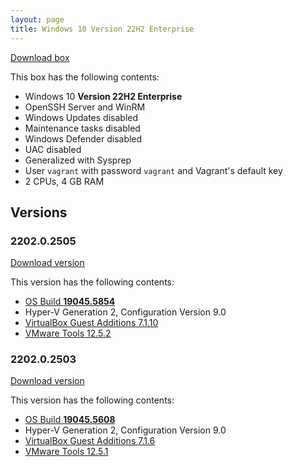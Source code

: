 ```yaml
---
layout: page
title: Windows 10 Version 22H2 Enterprise
---
```


[Download box][Box]

This box has the following contents:

- Windows 10 **Version 22H2 Enterprise**
- OpenSSH Server and WinRM
- Windows Updates disabled
- Maintenance tasks disabled
- Windows Defender disabled
- UAC disabled
- Generalized with Sysprep
- User `vagrant` with password `vagrant` and Vagrant's default key
- 2 CPUs, 4 GB RAM

[Box]: https://portal.cloud.hashicorp.com/vagrant/discover/gusztavvargadr/windows-10-22h2-enterprise

## Versions

### 2202.0.2505

[Download version][Version220202505]

This version has the following contents:

- [OS Build **19045.5854**](https://support.microsoft.com/en-us/help/5058379)
- Hyper-V Generation 2, Configuration Version 9.0
- [VirtualBox Guest Additions 7.1.10](https://www.virtualbox.org/wiki/Changelog-7.1#v10)
- [VMware Tools 12.5.2](https://techdocs.broadcom.com/us/en/vmware-cis/vsphere/tools/12-5-0/release-notes/vmware-tools-1252-release-notes.html)

[Version220202505]: https://portal.cloud.hashicorp.com/vagrant/discover/gusztavvargadr/windows-10-22h2-enterprise/versions/2202.0.2505

### 2202.0.2503

[Download version][Version220202503]

This version has the following contents:

- [OS Build **19045.5608**](https://support.microsoft.com/en-us/help/5053606)
- Hyper-V Generation 2, Configuration Version 9.0
- [VirtualBox Guest Additions 7.1.6](https://www.virtualbox.org/wiki/Changelog-7.1#v6)
- [VMware Tools 12.5.1](https://techdocs.broadcom.com/us/en/vmware-cis/vsphere/tools/12-5-0/release-notes/vmware-tools-1251-release-notes.html)

[Version220202503]: https://portal.cloud.hashicorp.com/vagrant/discover/gusztavvargadr/windows-10-22h2-enterprise/versions/2202.0.2503
